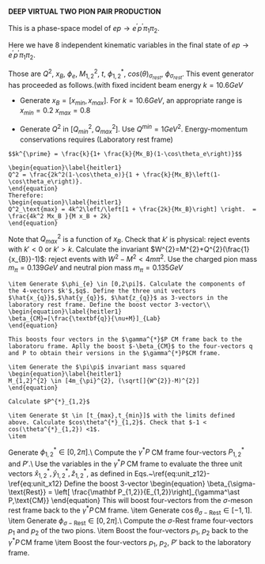 **DEEP VIRTUAL TWO PION PAIR PRODUCTION**

 This is a phase-space model of $ep \rightarrow e^{\prime} p^{\prime} \pi_{1} \pi_{2}$.
 
 Here we have 8 independent kinematic variables in the final state of  $ep \rightarrow e^{\prime} p^{\prime} \pi_{1} \pi_{2}$. 
 
 Those are $Q^{2}$, $x_{B}$, $\phi_{e}$, $M_{1,2}^{2}$, $t$, $\phi_{1,2}^{*}$, $cos(\theta)_{\sigma_{rest}}$, $\phi_{\sigma_{rest}}$.
 This event generator has proceeded as follows.(with fixed incident beam energy $k=10.6 GeV$
 

   
   - Generate $x_{B}=[x_{min},x_{max}]$. For $k=10.6 GeV$, an appropriate range is
    $x_{min}=0.2$  $x_{max}=0.8$
    
   - Generate $Q^{2}$ in $[Q^{2}_{min}, Q^{2}_{max}]$. Use $Q^{min}=1GeV^2$. Energy-momentum conservations requires (Laboratory rest frame)

    $$k^{\prime} = \frac{k}{1+ \frac{k}{Mx_B}(1-\cos\theta_e\right)}$$
  
    \begin{equation}\label{heitler1}
    Q^2 = \frac{2k^2(1-\cos\theta_e)}{1 + \frac{k}{Mx_B}\left(1-\cos\theta_e\right)}.
    \end{equation}
    Therefore:
    \begin{equation}\label{heitler1}
    Q^2_\text{max} = 4k^2\left/\left[1 + \frac{2k}{Mx_B}\right] \right.  = \frac{4k^2 Mx_B }{M x_B + 2k}
    \end{equation}
 Note that $Q^{2}_{max}$ is a function of $x_{B}$. Check that $k'$ is physical: reject events with $k'<0$ or $k'>k$. Calculate the invariant $W^{2}=M^{2}+Q^{2}(\frac{1}{x_{B}}-1)$: reject events with $W^{2}-M^{2}< 4m\pi^{2}$. Use the charged pion mass $m_{\pi}=0.139 GeV$ and neutral pion mass $m_{\pi}=0.135 GeV$
    
    \item Generate $\phi_{e} \in [0,2\pi]$. Calculate the components of the 4-vectors $k'$,$q$. Define the three unit vectors $\hat{x_{q}}$,$\hat{y_{q}}$, $\hat{z_{q}}$ as 3-vectors in the laboratory rest frame. Define the boost vector 3-vector\\
    \begin{equation}\label{heitler1}
    \beta_{CM}=[\frac{\textbf{q}}{\nu+M}]_{Lab}
    \end{equation}
   
    This boosts four vectors in the $\gamma^{*}$P CM frame back to the laboratoru frame. Aplly the boost $-\beta_{CM}$ to the four-vectors q and P to obtain their versions in the $\gamma^{*}P$CM frame.
    
    \item Generate the $\pi\pi$ invariant mass squared
    \begin{equation}\label{heitler1}
    M_{1,2}^{2} \in [4m_{\pi}^{2}, (\sqrt[]{W^{2}}-M)^{2}]
    \end{equation}
    
    Calculate $P^{*}_{1,2}$
    
    \item Generate $t \in [t_{max},t_{min}]$ with the limits defined above. Calculate $cos\theta^{*}_{1,2}$. Check that $-1 < cos(\theta^{*}_{1,2}) <1$.
    \item
Generate $\phi_{1,2}^\ast \in[0,2\pi]$.\\
Compute the  $\gamma^\ast P$ CM frame four-vectors $P_{1,2}^\ast$ and $P'$.\\
Use the variables in the  $\gamma^\ast P$ CM frame to evaluate the three unit vectors $\hat x_{1,2}^\ast, \hat y_{1,2}^\ast, \hat z_{1,2}^\ast$, as defined in Eqs.~\ref{eq:unit_z12}-\ref{eq:unit_x12}
Define the boost 3-vector
\begin{equation}
\beta_{\sigma-\text{Rest}} = \left[ \frac{\mathbf P_{1,2}}{E_{1,2}}\right]_{\gamma^\ast P\,\text{CM}}
\end{equation}
This  will boost four-vectors from the $\sigma$-meson rest frame back to the $\gamma^\ast P\,\text{CM}$ frame.
\item
Generate $\cos\theta_{\sigma-\text{Rest}} \in [-1,1]$.
\item
Generate $\phi_{\sigma-\text{Rest}} \in [0,2\pi]$.\\
Compute the $\sigma\text{-Rest}$ frame four-vectors $p_1$ and $p_2$ of the two pions.
\item
Boost the four-vectors $p_1$, $p_2$ back to the  $\gamma^\ast P\,\text{CM}$ frame
\item
Boost the four-vectors $p_1$,  $p_2$, $P'$ back to the laboratory frame.
    

